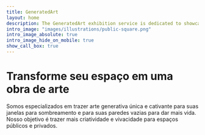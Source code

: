 ```yaml
---
title: GeneratedArt
layout: home
description: The GeneratedArt exhibition service is dedicated to showcasing the best and most innovative works of generative art from around the world. Our team of experienced curators carefully selects and reviews each piece of artwork, ensuring that it meets our high standards for technical proficiency, artistic vision, and creativity.
intro_image: "images/illustrations/public-square.png"
intro_image_absolute: true
intro_image_hide_on_mobile: true
show_call_box: true
---
```


# Transforme seu espaço em uma obra de arte

Somos especializados em trazer arte generativa única e cativante para suas janelas para sombreamento e para suas paredes vazias para dar mais vida. Nosso objetivo é trazer mais criatividade e vivacidade para espaços públicos e privados. 
